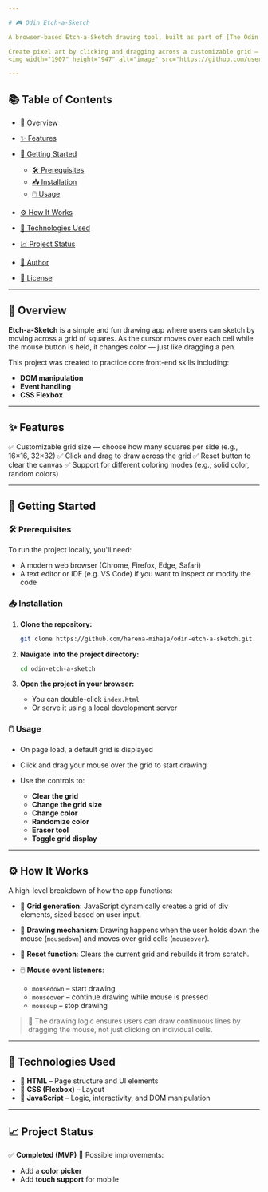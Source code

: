 ```yaml
---

# 🎮 Odin Etch-a-Sketch

A browser‑based Etch-a-Sketch drawing tool, built as part of [The Odin Project](https://www.theodinproject.com/) curriculum.

Create pixel art by clicking and dragging across a customizable grid — just like the classic toy!
<img width="1907" height="947" alt="image" src="https://github.com/user-attachments/assets/3991327a-2b52-4c0c-bb26-4ec678dded6e" />

---
```


## 📚 Table of Contents

* [📌 Overview](#-overview)
* [✨ Features](#-features)
* [🚀 Getting Started](#-getting-started)

  * [🛠️ Prerequisites](#️-prerequisites)
  * [📥 Installation](#-installation)
  * [🖱️ Usage](#️-usage)
* [⚙️ How It Works](#️-how-it-works)
* [🧰 Technologies Used](#-technologies-used)
* [📈 Project Status](#-project-status)
* [👤 Author](#-author)
* [📄 License](#-license)

---

## 📌 Overview

**Etch-a-Sketch** is a simple and fun drawing app where users can sketch by moving across a grid of squares. As the cursor moves over each cell while the mouse button is held, it changes color — just like dragging a pen.

This project was created to practice core front-end skills including:

* **DOM manipulation**
* **Event handling**
* **CSS Flexbox**

---

## ✨ Features

✅ Customizable grid size — choose how many squares per side (e.g., 16×16, 32×32)
✅ Click and drag to draw across the grid
✅ Reset button to clear the canvas
✅ Support for different coloring modes (e.g., solid color, random colors)

---

## 🚀 Getting Started

### 🛠️ Prerequisites

To run the project locally, you'll need:

* A modern web browser (Chrome, Firefox, Edge, Safari)
* A text editor or IDE (e.g. VS Code) if you want to inspect or modify the code

### 📥 Installation

1. **Clone the repository:**

   ```bash
   git clone https://github.com/harena-mihaja/odin-etch-a-sketch.git
   ```

2. **Navigate into the project directory:**

   ```bash
   cd odin-etch-a-sketch
   ```

3. **Open the project in your browser:**

   * You can double-click `index.html`
   * Or serve it using a local development server

### 🖱️ Usage

* On page load, a default grid is displayed
* Click and drag your mouse over the grid to start drawing
* Use the controls to:

  * **Clear the grid**
  * **Change the grid size**
  * **Change color**
  * **Randomize color**
  * **Eraser tool**
  * **Toggle grid display**

---

## ⚙️ How It Works

A high-level breakdown of how the app functions:

* 🔲 **Grid generation**: JavaScript dynamically creates a grid of div elements, sized based on user input.
* 🎨 **Drawing mechanism**: Drawing happens when the user holds down the mouse (`mousedown`) and moves over grid cells (`mouseover`).
* 🔄 **Reset function**: Clears the current grid and rebuilds it from scratch.
* 🖱️ **Mouse event listeners**:

  * `mousedown` – start drawing
  * `mouseover` – continue drawing while mouse is pressed
  * `mouseup` – stop drawing

> 🧠 The drawing logic ensures users can draw continuous lines by dragging the mouse, not just clicking on individual cells.

---

## 🧰 Technologies Used

* 🧱 **HTML** – Page structure and UI elements
* 🎨 **CSS (Flexbox)** – Layout
* 🧠 **JavaScript** – Logic, interactivity, and DOM manipulation

---

## 📈 Project Status

✅ **Completed (MVP)**
🚧 Possible improvements:

* Add a **color picker**
* Add **touch support** for mobile
